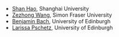 * [Shan Hao](mailto:haoshan@shu.edu.cn), Shanghai University
* [Zezhong Wang](https://zezhongwang.com/), Simon Fraser University
* [Benjamin Bach](http://benjbach.me), University of Edinburgh
* [Larissa Pschetz](https://www.eca.ed.ac.uk/profile/dr-larissa-pschetz), University of Edinburgh


